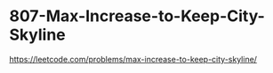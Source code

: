 # 807-Max-Increase-to-Keep-City-Skyline
https://leetcode.com/problems/max-increase-to-keep-city-skyline/
